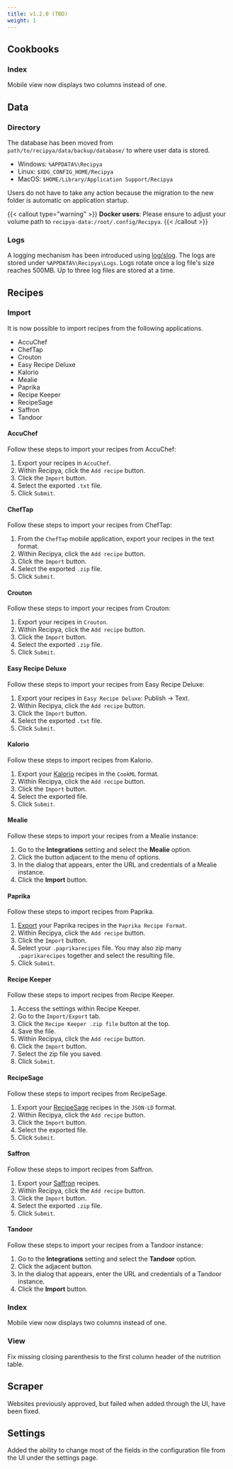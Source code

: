 ```yaml
---
title: v1.2.0 (TBD)
weight: 1
---
```


## Cookbooks

### Index

Mobile view now displays two columns instead of one.

## Data

### Directory

The database has been moved from `path/to/recipya/data/backup/database/` to where user data is stored.
- Windows: `%APPDATA%\Recipya`
- Linux: `$XDG_CONFIG_HOME/Recipya`
- MacOS: `$HOME/Library/Application Support/Recipya`

Users do not have to take any action because the migration to the new folder is automatic on application startup.

{{< callout type="warning" >}}
__Docker users__: 
Please ensure to adjust your volume path to
`recipya-data:/root/.config/Recipya`.
{{< /callout >}}

### Logs

A logging mechanism has been introduced using [log/slog](https://pkg.go.dev/log/slog). The logs are stored 
under `%APPDATA%\Recipya\Logs`. Logs rotate once a log file's size reaches 500MB. Up to three log files are stored at a time.

## Recipes

### Import

It is now possible to import recipes from the following applications.
- AccuChef
- ChefTap
- Crouton
- Easy Recipe Deluxe
- Kalorio
- Mealie
- Paprika
- Recipe Keeper
- RecipeSage
- Saffron
- Tandoor

#### AccuChef

Follow these steps to import your recipes from AccuChef:

1. Export your recipes in `AccuChef`.
2. Within Recipya, click the `Add recipe` button.
3. Click the `Import` button.
4. Select the exported `.txt` file.
5. Click `Submit`.

#### ChefTap

Follow these steps to import your recipes from ChefTap:

1. From the `ChefTap` mobile application, export your recipes in the text format.
2. Within Recipya, click the `Add recipe` button.
3. Click the `Import` button.
4. Select the exported `.zip` file.
5. Click `Submit`.

#### Crouton

Follow these steps to import your recipes from Crouton:

1. Export your recipes in `Crouton`.
2. Within Recipya, click the `Add recipe` button.
3. Click the `Import` button.
4. Select the exported `.zip` file.
5. Click `Submit`.

#### Easy Recipe Deluxe

Follow these steps to import your recipes from Easy Recipe Deluxe:

1. Export your recipes in `Easy Recipe Deluxe`: Publish -> Text.
2. Within Recipya, click the `Add recipe` button.
3. Click the `Import` button.
4. Select the exported `.txt` file.
5. Click `Submit`.

#### Kalorio

Follow these steps to import recipes from Kalorio.

1. Export your [Kalorio](https://www.kalorio.de/index.php?Mod=Ka&Cap=EI&SCa=kal_export) recipes in the `CookML` format.
2. Within Recipya, click the `Add recipe` button.
3. Click the `Import` button.
4. Select the exported file.
5. Click `Submit`.

#### Mealie 

Follow these steps to import your recipes from a Mealie instance:

1. Go to the **Integrations** setting and select the **Mealie** option.
2. Click the button adjacent to the menu of options.
3. In the dialog that appears, enter the URL and credentials of a Mealie instance.
4. Click the **Import** button.

#### Paprika

Follow these steps to import recipes from Paprika.

1. [Export](https://www.paprikaapp.com/help/windows/#exportrecipes) your Paprika recipes in the `Paprika Recipe Format`.
2. Within Recipya, click the `Add recipe` button.
3. Click the `Import` button.
4. Select your `.paprikarecipes` file. You may also zip many `.paprikarecipes` together and select the resulting file.
5. Click `Submit`.

#### Recipe Keeper

Follow these steps to import recipes from Recipe Keeper.

1. Access the settings within Recipe Keeper.
2. Go to the `Import/Export` tab.
3. Click the `Recipe Keeper .zip file` button at the top.
4. Save the file.
5. Within Recipya, click the `Add recipe` button.
6. Click the `Import` button.
7. Select the zip file you saved.
8. Click `Submit`.

#### RecipeSage

Follow these steps to import recipes from RecipeSage.

1. Export your [RecipeSage](https://docs.recipesage.com/docs/tutorials/settings/export/) recipes in the `JSON-LD` format.
2. Within Recipya, click the `Add recipe` button.
3. Click the `Import` button.
4. Select the exported file.
5. Click `Submit`.

#### Saffron 

Follow these steps to import recipes from Saffron.

1. Export your [Saffron](https://www.mysaffronapp.com/account) recipes.
2. Within Recipya, click the `Add recipe` button.
3. Click the `Import` button.
4. Select the exported `.zip` file.
5. Click `Submit`.

#### Tandoor

Follow these steps to import your recipes from a Tandoor instance:

1. Go to the **Integrations** setting and select the **Tandoor** option.
2. Click the adjacent button.
3. In the dialog that appears, enter the URL and credentials of a Tandoor instance.
4. Click the **Import** button.

### Index

Mobile view now displays two columns instead of one.

### View 

Fix missing closing parenthesis to the first column header of the nutrition table.

## Scraper

Websites previously approved, but failed when added through the UI, have been fixed.

## Settings

Added the ability to change most of the fields in the configuration file from the UI under the settings page.
